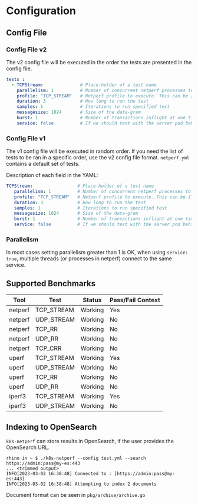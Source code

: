 # Configuration

## Config File

### Config File v2
The v2 config file will be executed in the order the tests are presented in the config file.

```yml
tests :
  - TCPStream:              # Place-holder of a test name
    parallelism: 1          # Number of concurrent netperf processes to run.
    profile: "TCP_STREAM"   # Netperf profile to execute. This can be [TCP,UDP]_STREAM, [TCP,UDP]_RR, TCP_CRR
    duration: 3             # How long to run the test
    samples: 1              # Iterations to run specified test
    messagesize: 1024       # Size of the data-gram
    burst: 1                # Number of transactions inflight at one time. By default, netperf does one transaction at a time. This is netperf's TCP_RR specific option. 
    service: false          # If we should test with the server pod behind a service
```

### Config File v1
The v1 config file will be executed in random order. If you need the list of tests to be ran in a specific order, use the v2 config file format.
`netperf.yml` contains a default set of tests.

Description of each field in the YAML:
```yml
TCPStream:                 # Place-holder of a test name
   parallelism: 1          # Number of concurrent netperf processes to run.
   profile: "TCP_STREAM"   # Netperf profile to execute. This can be [TCP,UDP]_STREAM, [TCP,UDP]_RR, TCP_CRR
   duration: 3             # How long to run the test
   samples: 1              # Iterations to run specified test
   messagesize: 1024       # Size of the data-gram
   burst: 1                # Number of transactions inflight at one time. By default, netperf does one transaction at a time. This is netperf's TCP_RR specific option. 
   service: false          # If we should test with the server pod behind a service
```

### Parallelism
In most cases setting parallelism greater than 1 is OK, when using `service: true`, multiple threads (or processes in netperf) connect to the same service.

## Supported Benchmarks

| Tool    | Test       | Status  | Pass/Fail Context |
| ------- | ---------- | ------- | ----------------- |
| netperf | TCP_STREAM | Working | Yes               |
| netperf | UDP_STREAM | Working | No                |
| netperf | TCP_RR     | Working | No                |
| netperf | UDP_RR     | Working | No                |
| netperf | TCP_CRR    | Working | No                |
| uperf   | TCP_STREAM | Working | Yes               |
| uperf   | UDP_STREAM | Working | No                |
| uperf   | TCP_RR     | Working | No                |
| uperf   | UDP_RR     | Working | No                |
| iperf3  | TCP_STREAM | Working | Yes               |
| iperf3  | UDP_STREAM | Working | No                |

## Indexing to OpenSearch
`k8s-netperf` can store results in OpenSearch, if the user provides the OpenSearch URL. 
```shell
rhino in ~ $ ./k8s-netperf --config test.yml --search https://admin:pass@my-es:443
... <trimmed output>
INFO[2023-03-02 16:38:48] Connected to : [https://admin:pass@my-es:443] 
INFO[2023-03-02 16:38:48] Attempting to index 2 documents              
```

Document format can be seen in `pkg/archive/archive.go`
